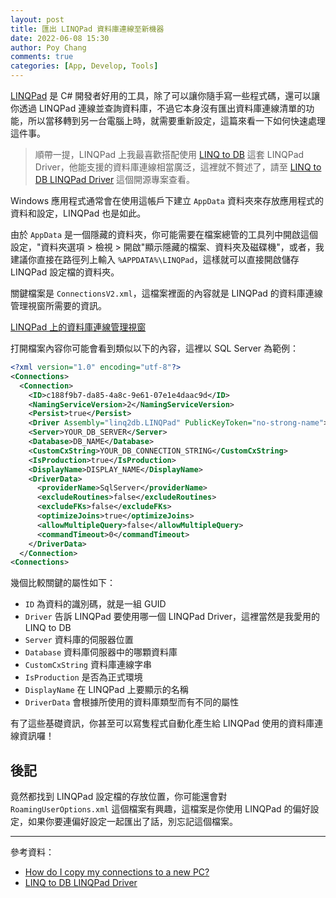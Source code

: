 ```yaml
---
layout: post
title: 匯出 LINQPad 資料庫連線至新機器
date: 2022-06-08 15:30
author: Poy Chang
comments: true
categories: [App, Develop, Tools]
---
```


[LINQPad](https://www.linqpad.net/) 是 C# 開發者好用的工具，除了可以讓你隨手寫一些程式碼，還可以讓你透過 LINQPad 連線並查詢資料庫，不過它本身沒有匯出資料庫連線清單的功能，所以當移轉到另一台電腦上時，就需要重新設定，這篇來看一下如何快速處理這件事。

>順帶一提，LINQPad 上我最喜歡搭配使用 [LINQ to DB](https://linq2db.github.io/) 這套 LINQPad Driver，他能支援的資料庫連線相當廣泛，這裡就不贅述了，請至 [LINQ to DB LINQPad Driver](https://github.com/linq2db/linq2db.LINQPad) 這個開源專案查看。

Windows 應用程式通常會在使用這帳戶下建立 `AppData` 資料夾來存放應用程式的資料和設定，LINQPad 也是如此。

由於 `AppData` 是一個隱藏的資料夾，你可能需要在檔案總管的工具列中開啟這個設定，"資料夾選項 > 檢視 > 開啟"顯示隱藏的檔案、資料夾及磁碟機"，或者，我建議你直接在路徑列上輸入 `%APPDATA%\LINQPad`，這樣就可以直接開啟儲存 LINQPad 設定檔的資料夾。

關鍵檔案是 `ConnectionsV2.xml`，這檔案裡面的內容就是 LINQPad 的資料庫連線管理視窗所需要的資訊。

[LINQPad 上的資料庫連線管理視窗](https://i.imgur.com/BnwCK19.png)

打開檔案內容你可能會看到類似以下的內容，這裡以 SQL Server 為範例：

```xml
<?xml version="1.0" encoding="utf-8"?>
<Connections>
  <Connection>
    <ID>c188f9b7-da85-4a8c-9e61-07e1e4daac9d</ID>
    <NamingServiceVersion>2</NamingServiceVersion>
    <Persist>true</Persist>
    <Driver Assembly="linq2db.LINQPad" PublicKeyToken="no-strong-name">LinqToDB.LINQPad.LinqToDBDriver</Driver>
    <Server>YOUR_DB_SERVER</Server>
    <Database>DB_NAME</Database>
    <CustomCxString>YOUR_DB_CONNECTION_STRING</CustomCxString>
    <IsProduction>true</IsProduction>
    <DisplayName>DISPLAY_NAME</DisplayName>
    <DriverData>
      <providerName>SqlServer</providerName>
      <excludeRoutines>false</excludeRoutines>
      <excludeFKs>false</excludeFKs>
      <optimizeJoins>true</optimizeJoins>
      <allowMultipleQuery>false</allowMultipleQuery>
      <commandTimeout>0</commandTimeout>
    </DriverData>
  </Connection>
<Connections>
```

幾個比較關鍵的屬性如下：

- `ID` 為資料的識別碼，就是一組 GUID
- `Driver` 告訴 LINQPad 要使用哪一個 LINQPad Driver，這裡當然是我愛用的 LINQ to DB
- `Server` 資料庫的伺服器位置
- `Database` 資料庫伺服器中的哪顆資料庫
- `CustomCxString` 資料庫連線字串
- `IsProduction` 是否為正式環境
- `DisplayName` 在 LINQPad 上要顯示的名稱
- `DriverData` 會根據所使用的資料庫類型而有不同的屬性

有了這些基礎資訊，你甚至可以寫隻程式自動化產生給 LINQPad 使用的資料庫連線資訊囉！

## 後記

竟然都找到 LINQPad 設定檔的存放位置，你可能還會對 `RoamingUserOptions.xml` 這個檔案有興趣，這檔案是你使用 LINQPad 的偏好設定，如果你要連偏好設定一起匯出了話，別忘記這個檔案。

----------

參考資料：

* [How do I copy my connections to a new PC?](https://forum.linqpad.net/discussion/2074/how-do-i-copy-my-connections-to-a-new-pc)
* [LINQ to DB LINQPad Driver](https://github.com/linq2db/linq2db.LINQPad)
